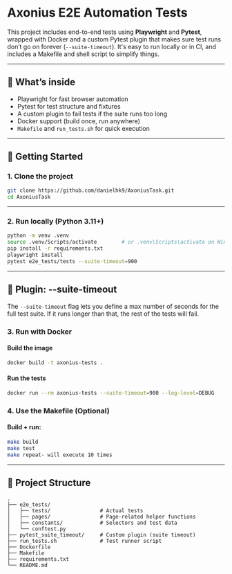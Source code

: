 # Axonius E2E Automation Tests

This project includes end-to-end tests using **Playwright** and **Pytest**, wrapped with Docker and a custom Pytest plugin that makes sure test runs don’t go on forever (`--suite-timeout`). It's easy to run locally or in CI, and includes a Makefile and shell script to simplify things.

---

## 🔧 What’s inside

- Playwright for fast browser automation
- Pytest for test structure and fixtures
- A custom plugin to fail tests if the suite runs too long
- Docker support (build once, run anywhere)
- `Makefile` and `run_tests.sh` for quick execution

---

## 🚀 Getting Started

### 1. Clone the project

```bash
git clone https://github.com/danielhk9/AxoniusTask.git
cd AxoniusTask
```

---

### 2. Run locally (Python 3.11+)

```bash
python -m venv .venv
source .venv/Scripts/activate        # or .venv\Scripts\activate on Windows
pip install -r requirements.txt
playwright install
pytest e2e_tests/tests --suite-timeout=900
```

---
## 🧩 Plugin: --suite-timeout

The `--suite-timeout` flag lets you define a max number of seconds for the full test suite. If it runs longer than that, the rest of the tests will fail.

### 3. Run with Docker

#### Build the image

```bash
docker build -t axonius-tests .
```

#### Run the tests

```bash
docker run --rm axonius-tests --suite-timeout=900 --log-level=DEBUG
```


### 4. Use the Makefile (Optional)

#### Build + run:

```bash
make build
make test
make repeat- will execute 10 times 
```

---

## 📁 Project Structure

```
.
├── e2e_tests/
│   ├── tests/                # Actual tests
│   ├── pages/                # Page-related helper functions
│   ├── constants/            # Selectors and test data
│   └── conftest.py
├── pytest_suite_timeout/     # Custom plugin (suite timeout)
├── run_tests.sh              # Test runner script
├── Dockerfile
├── Makefile
├── requirements.txt
└── README.md
```

